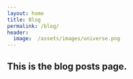 ```yaml
---
layout: home
title: Blog
permalink: /blog/
header:
  image:  /assets/images/universe.png
---
```

## This is the blog posts page.